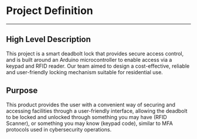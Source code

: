 # Project Definition

---

## High Level Description

This project is a smart deadbolt lock that provides secure access control, and is built around an Arduino microcontroller to enable access via a keypad and RFID reader. Our team aimed to design a cost-effective, reliable and user-friendly locking mechanism suitable for residential use.

## Purpose

This product provides the user with a convenient way of securing and accessing facilities through a user-friendly interface, allowing the deadbolt to be locked and unlocked through something you may have (RFID Scanner), or something you may know (keypad code), similar to MFA protocols used in cybersecurity operations. 




